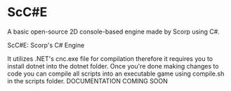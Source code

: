 # ScC#E
A basic open-source 2D console-based engine made by Scorp using C#.

ScC#E: Scorp's C# Engine

It utilizes .NET's cnc.exe file for compilation therefore it requires you to install dotnet into the dotnet folder.
Once you're done making changes to code you can compile all scripts into an executable game using compile.sh in the scripts folder.
DOCUMENTATION COMING SOON
